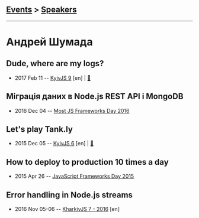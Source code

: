 ## [Events](../README.md) > [Speakers](../speakers.md)
---

# Андрей Шумада

## Dude, where are my logs?
- 2017 Feb 11 -- [KyivJS 9](https://www.youtube.com/watch?v=g14rXXDn8kk) [en] | [:notebook:](https://docs.google.com/presentation/d/1mxZUZZe2Yo5WHGKWGOsGXUsTkX4EAiTdW-4e0bvbt-s/edit)  
## Міграція даних в Node.js REST API і MongoDB
- 2016 Dec 04 -- [Most JS Frameworks Day 2016](https://frameworksdays.com/event/most-js-fwdays-2016/review/data-migration-in-nodejs)    
## Let&#39;s play Tank.ly
- 2015 Dec 05 -- [KyivJS 6](https://www.youtube.com/watch?v=y8EDS_EzAXk) [en] | [:notebook:](https://docs.google.com/presentation/d/1MGe9fHox6rVpXVl934cGtKb5eJeAayVvcWDuhdu-l50/edit)  
## How to deploy to production 10 times a day
- 2015 Apr 26 -- [JavaScript Frameworks Day 2015](http://frameworksdays.com/event/js-frameworks-day-2015/review/how-to-deploy-to-production-10-times-a-day)    
## Error handling in Node.js streams
- 2016 Nov 05-06 -- [KharkivJS 7 - 2016](https://www.youtube.com/watch?v=FlyYgwqLzig) [en]   
